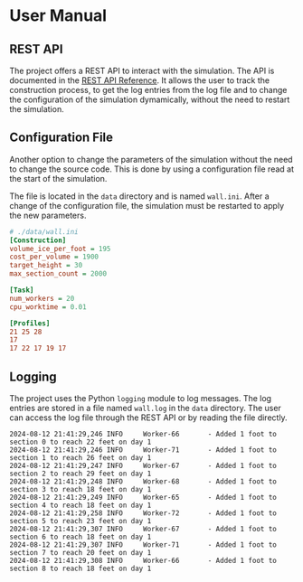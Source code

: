 # User Manual

## REST API

The project offers a REST API to interact with the simulation. The API is
documented in the [REST API Reference](https://braboj.github.io/the-great-wall/rest_api/).
It allows the user to track the construction process, to get the log entries
from the log file and to change the configuration of the simulation dymamically,
without the need to restart the simulation.

## Configuration File

Another option to change the parameters of the simulation without the need to 
change the source code. This is done by using a configuration file read at the 
start of the simulation.

The file is located in the `data` directory and is named `wall.ini`. After
a change of the configuration file, the simulation must be restarted to apply
the new parameters.

```ini
# ./data/wall.ini
[Construction]
volume_ice_per_foot = 195
cost_per_volume = 1900
target_height = 30
max_section_count = 2000

[Task]
num_workers = 20
cpu_worktime = 0.01

[Profiles]
21 25 28
17
17 22 17 19 17
```

## Logging

The project uses the Python `logging` module to log messages. The log entries
are stored in a file named `wall.log` in the `data` directory.
The user can access the log file through the REST API or by reading the file
directly.

```log
2024-08-12 21:41:29,246 INFO     Worker-66       - Added 1 foot to section 0 to reach 22 feet on day 1
2024-08-12 21:41:29,246 INFO     Worker-71       - Added 1 foot to section 1 to reach 26 feet on day 1
2024-08-12 21:41:29,247 INFO     Worker-67       - Added 1 foot to section 2 to reach 29 feet on day 1
2024-08-12 21:41:29,248 INFO     Worker-68       - Added 1 foot to section 3 to reach 18 feet on day 1
2024-08-12 21:41:29,249 INFO     Worker-65       - Added 1 foot to section 4 to reach 18 feet on day 1
2024-08-12 21:41:29,258 INFO     Worker-72       - Added 1 foot to section 5 to reach 23 feet on day 1
2024-08-12 21:41:29,307 INFO     Worker-67       - Added 1 foot to section 6 to reach 18 feet on day 1
2024-08-12 21:41:29,307 INFO     Worker-71       - Added 1 foot to section 7 to reach 20 feet on day 1
2024-08-12 21:41:29,308 INFO     Worker-66       - Added 1 foot to section 8 to reach 18 feet on day 1
```
